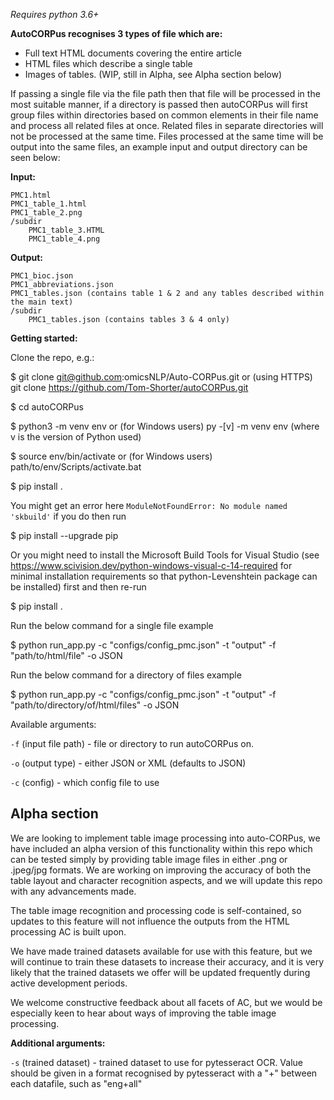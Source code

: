*Requires python 3.6+*

**AutoCORPus recognises 3 types of file which are:**

- Full text HTML documents covering the entire article
- HTML files which describe a single table
- Images of tables. (WIP, still in Alpha, see Alpha section below)

If passing a single file via the file path then that file will be processed in the most suitable 
manner, if a directory is passed then autoCORPus will first group files within directories based on common elements in 
their file name and process all related files at once. Related files in separate directories will not be processed at 
the same time. Files processed at the same time will be output into the same files, an example input and output directory
can be seen below:

**Input:**

    PMC1.html
    PMC1_table_1.html
    PMC1_table_2.png
    /subdir
        PMC1_table_3.HTML
        PMC1_table_4.png

**Output:**

    PMC1_bioc.json
    PMC1_abbreviations.json
    PMC1_tables.json (contains table 1 & 2 and any tables described within the main text)
    /subdir
        PMC1_tables.json (contains tables 3 & 4 only)
        
**Getting started:**

Clone the repo, e.g.:

$ git clone git@github.com:omicsNLP/Auto-CORPus.git or (using HTTPS) git clone https://github.com/Tom-Shorter/autoCORPus.git

$ cd autoCORPus

$ python3 -m venv env or (for Windows users) py -[v] -m venv env (where v is the version of Python used)

$ source env/bin/activate or (for Windows users) path/to/env/Scripts/activate.bat

$ pip install .

You might get an error here `ModuleNotFoundError: No module named 'skbuild'` if you do then run 

$ pip install --upgrade pip 

Or you might need to install the Microsoft Build Tools for Visual Studio 
(see https://www.scivision.dev/python-windows-visual-c-14-required for minimal installation requirements so that python-Levenshtein package can be installed)
first and then re-run 

$ pip install .

Run the below command for a single file example

$ python run_app.py -c "configs/config_pmc.json" -t "output" -f "path/to/html/file" -o JSON

Run the below command for a directory of files example

$  python run_app.py -c "configs/config_pmc.json" -t "output" -f "path/to/directory/of/html/files" -o JSON

Available arguments:

`-f` (input file path) - file or directory to run autoCORPus on.

`-o` (output type) - either JSON or XML (defaults to JSON)

`-c` (config) - which config file to use


<h2>Alpha section</h2>

We are looking to implement table image processing into auto-CORPus, we have included an alpha version of this 
functionality within this repo which can be tested simply by providing table image files in either .png or .jpeg/jpg 
formats. We are working on improving the accuracy of both the table layout and character recognition aspects, and we will
update this repo with any advancements made.

The table image recognition and processing code is self-contained, so updates to this feature will not influence the 
outputs from the HTML processing AC is built upon.

We have made trained datasets available for use with this feature, but we will continue to train these datasets to 
increase their accuracy, and it is very likely that the trained datasets we offer will be updated frequently during
active development periods.

We welcome constructive feedback about all facets of AC, but we would be especially keen to hear about ways of improving the table
image processing.

**Additional arguments:**

`-s` (trained dataset) - trained dataset to use for pytesseract OCR. Value should be given in a format
    recognised by pytesseract with a "+" between each datafile, such as "eng+all"


